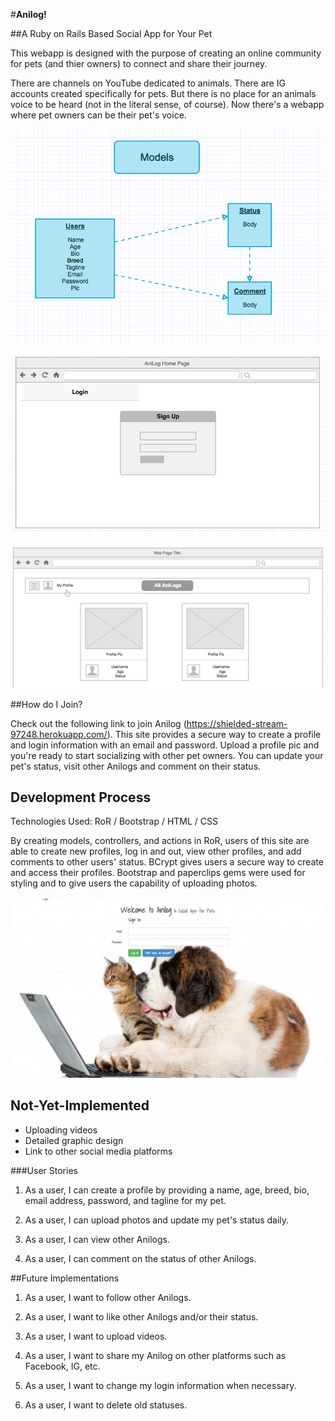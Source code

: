 #**Anilog!**

##A Ruby on Rails Based Social App for Your Pet

This webapp is designed with the purpose of creating an online community for pets (and thier owners) to connect and share their journey.

There are channels on YouTube dedicated to animals.  There are IG accounts created specifically for pets.  But there is no place for an animals voice to be heard (not in the literal sense, of course).  Now there's a webapp where pet owners can be their pet's voice.  

![ERD](readme_assets/images/AniLog_ERD.png)

![Home_page](readme_assets/images/AniLog_Home_Page_Screenshot.png)

![Index_page](readme_assets/images/AniLog_Index_Page_Screenshot.png)

##How do I Join?

Check out the following link to join Anilog (https://shielded-stream-97248.herokuapp.com/).  This site provides a secure way to create a profile and login information with an email and password.  Upload a profile pic and you're ready to start socializing with other pet owners.  You can update your pet's status,  visit other Anilogs and comment on their status.

## Development Process

Technologies Used: RoR / Bootstrap / HTML / CSS

By creating models, controllers, and actions in RoR, users of this site are able to create new profiles, log in and out, view other profiles, and add comments to other users' status.  BCrypt gives users a secure way to create and access their profiles.  Bootstrap and paperclips gems were used for styling and to give users the capability of uploading photos.  

![AniLog_App](readme_assets/images/AniLog_Screenshot_2.png)

## Not-Yet-Implemented

* Uploading videos
* Detailed graphic design
* Link to other social media platforms

###User Stories

1. As a user, I can create a profile by providing a name, age, breed, bio, email address, password, and tagline for my pet.

2. As a user, I can upload photos and update my pet's status daily.

3. As a user, I can view other Anilogs.

4. As a user, I can comment on the status of other Anilogs.

##Future Implementations

1. As a user, I want to follow other Anilogs.

2. As a user, I want to like other Anilogs and/or their status.

3. As a user, I want to upload videos.

4. As a user, I want to share my Anilog on other platforms such as Facebook, IG, etc.

5. As a user, I want to change my login information when necessary.

6.  As a user, I want to delete old statuses.
